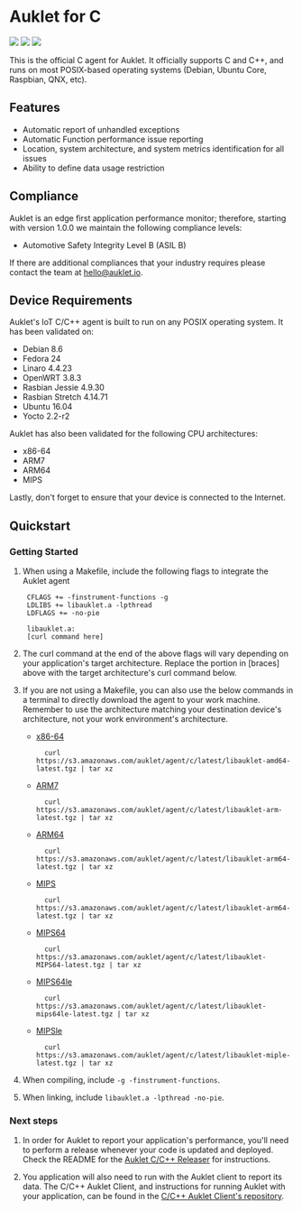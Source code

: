 # Auklet for C

<a href="https://www.apache.org/licenses/LICENSE-2.0" alt="Apache page link -- Apache 2.0 License"><img src="https://img.shields.io/pypi/l/auklet.svg" /></a>
<a href="https://codeclimate.com/repos/599de6da0e0de702630009ca/maintainability"><img src="https://api.codeclimate.com/v1/badges/66870661edeeb2e46253/maintainability" /></a>
<a href="https://codeclimate.com/repos/599de6da0e0de702630009ca/test_coverage"><img src="https://api.codeclimate.com/v1/badges/66870661edeeb2e46253/test_coverage" /></a>

This is the official C agent for Auklet. It officially supports C
and C++, and runs on most POSIX-based operating systems (Debian, 
Ubuntu Core, Raspbian, QNX, etc).

## Features

[auklet_site]: https://app.auklet.io
[auklet_releaser]: https://github.com/aukletio/Auklet-Releaser-C
[auklet_client]: https://github.com/aukletio/Auklet-Client-C
[mail_auklet]: mailto:hello@auklet.io

- Automatic report of unhandled exceptions
- Automatic Function performance issue reporting
- Location, system architecture, and system metrics identification for all 
issues
- Ability to define data usage restriction

## Compliance

Auklet is an edge first application performance monitor; therefore, starting 
with version 1.0.0 we maintain the following compliance levels:

- Automotive Safety Integrity Level B (ASIL B)

If there are additional compliances that your industry requires please 
contact the team at [hello@auklet.io][mail_auklet].

## Device Requirements

Auklet's IoT C/C++ agent is built to run on any POSIX operating system. It
has been validated on:

- Debian 8.6
- Fedora 24
- Linaro 4.4.23
- OpenWRT 3.8.3
- Rasbian Jessie 4.9.30 
- Rasbian Stretch 4.14.71
- Ubuntu 16.04
- Yocto 2.2-r2

Auklet has also been validated for the following CPU architectures:

- x86-64
- ARM7
- ARM64
- MIPS

Lastly, don't forget to ensure that your device is connected to the Internet.

## Quickstart

### Getting Started

1. When using a Makefile, include the following flags to integrate the Auklet 
agent

        CFLAGS += -finstrument-functions -g
        LDLIBS += libauklet.a -lpthread
        LDFLAGS += -no-pie
    
        libauklet.a:
        [curl command here]
    
1. The curl command at the end of the above flags will vary depending on your 
   application's target architecture. Replace the portion in [braces] above with
   the target architecture's curl command below. 
 
 1. If you are not using a Makefile, you can also use the below commands in a 
    terminal to directly download the agent to your work machine. Remember to 
    use the architecture matching your destination device's architecture, not 
    your work environment's architecture.

    - [x86-64](https://s3.amazonawscom/auklet/agent/c/latest/libauklet-amd64-latest.tgz)
    
            curl https://s3.amazonaws.com/auklet/agent/c/latest/libauklet-amd64-latest.tgz | tar xz
    
    - [ARM7](https://s3.amazonaws.com/auklet/agent/c/latest/libauklet-arm-latest.tgz)
    
            curl https://s3.amazonaws.com/auklet/agent/c/latest/libauklet-arm-latest.tgz | tar xz

    - [ARM64](https://s3.amazonaws.com/auklet/agent/c/latest/libauklet-arm64-latest.tgz)

            curl https://s3.amazonaws.com/auklet/agent/c/latest/libauklet-arm64-latest.tgz | tar xz

    - [MIPS](https://s3.amazonaws.com/auklet/agent/c/latest/libauklet-arm64-latest.tgz)

            curl https://s3.amazonaws.com/auklet/agent/c/latest/libauklet-arm64-latest.tgz | tar xz

    - [MIPS64](https://s3.amazonaws.com/auklet/agent/c/latest/libauklet-MIPS64-latest.tgz)

            curl https://s3.amazonaws.com/auklet/agent/c/latest/libauklet-MIPS64-latest.tgz | tar xz

    - [MIPS64le](https://s3.amazonaws.com/auklet/agent/c/latest/libauklet-mips64le-latest.tgz)

            curl https://s3.amazonaws.com/auklet/agent/c/latest/libauklet-mips64le-latest.tgz | tar xz

    - [MIPSle](https://s3.amazonaws.com/auklet/agent/c/latest/libauklet-miple-latest.tgz)

            curl https://s3.amazonaws.com/auklet/agent/c/latest/libauklet-miple-latest.tgz | tar xz

1. When compiling, include `-g -finstrument-functions`.

1. When linking, include `libauklet.a -lpthread -no-pie`.   
    

### Next steps
1. In order for Auklet to report your application's performance, you'll need to 
perform a release whenever your code is updated and deployed. Check the 
README for the 
[Auklet C/C++ Releaser][auklet_releaser] for instructions.

1. You application will also need to run with the Auklet client to report its 
data. The C/C++ Auklet Client, and instructions for running Auklet with your 
application, can be found in the 
[C/C++ Auklet Client's repository][auklet_client].


